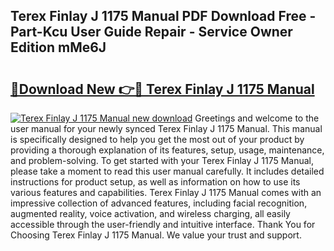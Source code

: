 ## Terex Finlay J 1175 Manual PDF Download Free - Part-Kcu User Guide Repair - Service Owner Edition mMe6J

# <h2><a href="http://bc65868.oget.top/?id=Terex+Finlay+J+1175+Manual">🔗Download New 👉🔴 Terex Finlay J 1175 Manual</a></h2>

[![Terex Finlay J 1175 Manual new download](https://i.imgur.com/5g1atiW.png)](http://bc65868.oget.top/?id=Terex+Finlay+J+1175+Manual)
Greetings and welcome to the user manual for your newly synced Terex Finlay J 1175 Manual. This manual is specifically designed to help you get the most out of your product by providing a thorough explanation of its features, setup, usage, maintenance, and problem-solving. To get started with your Terex Finlay J 1175 Manual, please take a moment to read this user manual carefully. It includes detailed instructions for product setup, as well as information on how to use its various features and capabilities. Terex Finlay J 1175 Manual comes with an impressive collection of advanced features, including facial recognition, augmented reality, voice activation, and wireless charging, all easily accessible through the user-friendly and intuitive interface. Thank You for Choosing Terex Finlay J 1175 Manual. We value your trust and support.
